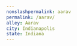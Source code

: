 ```yaml
---
﻿nonslashpermalink: aarav
permalink: /aarav/
alley: Aarav
city: Indianapolis
state: Indiana
---
```

